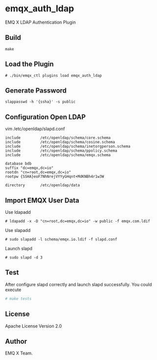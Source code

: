 emqx_auth_ldap
==============

EMQ X LDAP Authentication Plugin

Build
-----

```
make
```

Load the Plugin
---------------

```
# ./bin/emqx_ctl plugins load emqx_auth_ldap
```

Generate Password
---------------

```
slappasswd -h '{ssha}' -s public
```

Configuration Open LDAP
-----------------------

vim /etc/openldap/slapd.conf

```
include         /etc/openldap/schema/core.schema
include         /etc/openldap/schema/cosine.schema
include         /etc/openldap/schema/inetorgperson.schema
include         /etc/openldap/schema/ppolicy.schema
include         /etc/openldap/schema/emqx.schema

database bdb
suffix "dc=emqx,dc=io"
rootdn "cn=root,dc=emqx,dc=io"
rootpw {SSHA}eoF7NhNrejVYYyGHqnt+MdKNBh4r1w3W

directory       /etc/openldap/data
```

Import EMQX User Data
----------------------

Use ldapadd 
```
# ldapadd -x -D "cn=root,dc=emqx,dc=io" -w public -f emqx.com.ldif
```

Use slapadd
```
# sudo slapadd -l schema/emqx.io.ldif -f slapd.conf
```

Launch slapd
```
# sudo slapd -d 3
```

Test
-------
After configure slapd correctly and launch slapd successfully. 
You could execute

``` bash
# make tests
```

License
-------

Apache License Version 2.0

Author
------

EMQ X Team.

